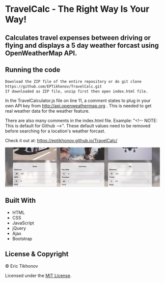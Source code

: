 # TravelCalc - The Right Way Is Your Way!
Calculates travel expenses between driving or flying and displays a 5 day weather forcast using OpenWeatherMap API.
---
## Running the code
    
    Download the ZIP file of the entire repository or do git clone https://github.com/EPTikhonov/TravelCalc.git
    If downloaded as ZIP file, unzip first then open index.html file. 
    
In the TravelCalculator.js file on line 11, a comment states to plug in your own API key from http://api.openweathermap.org . This is needed to get real weather data for the weather feature.

There are also many comments in the index.html file. Example: "\<!-- NOTE: This is default for Github -->"\. These default values need to be removed before searching for a location's weather forcast.

Check it out at: https://eptikhonov.github.io/TravelCalc/

<a href="#"><img src="https://github.com/EPTikhonov/TravelCalc/blob/gh-pages/assets/TravelCalcWeatherDemo.gif" title="TravelCalc"/></a>

## Built With
* HTML
* CSS
* JavaScript
* jQuery
* Ajax
* Bootstrap

## License & Copyright

© Eric Tikhonov

Licensed under the [MIT License](LICENSE).
